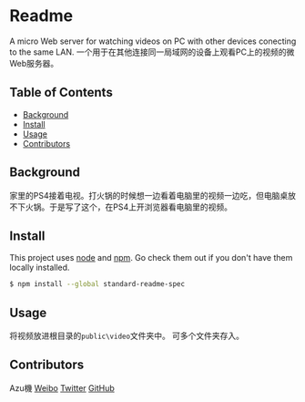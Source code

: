 # Readme

A micro Web server for watching videos on PC with other devices conecting to the same LAN.
一个用于在其他连接同一局域网的设备上观看PC上的视频的微Web服务器。

## Table of Contents

- [Background](#background)
- [Install](#install)
- [Usage](#usage)
- [Contributors](#contributors)


## Background

家里的PS4接着电视。打火锅的时候想一边看着电脑里的视频一边吃，但电脑桌放不下火锅。于是写了这个，在PS4上开浏览器看电脑里的视频。

## Install

This project uses [node](http://nodejs.org) and [npm](https://npmjs.com). Go check them out if you don't have them locally installed.

```sh
$ npm install --global standard-readme-spec
```

## Usage

将视频放进根目录的`public\video`文件夹中。
可多个文件夹存入。

## Contributors

Azu機
[Weibo](https://weibo.com/cj980129)
[Twitter](https://twitter.com/c980129)
[GitHub](https://github.com/Azuki-Azusa)